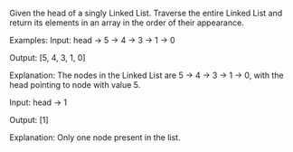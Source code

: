 Given the head of a singly Linked List. Traverse the entire Linked List and return its elements in an array in the order of their appearance.


Examples:
Input: head -> 5 -> 4 -> 3 -> 1 -> 0

Output: [5, 4, 3, 1, 0]

Explanation: The nodes in the Linked List are 5 -> 4 -> 3 -> 1 -> 0, with the head pointing to node with value 5.

Input: head -> 1

Output: [1]

Explanation: Only one node present in the list.